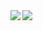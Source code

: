 <a>
<img align="left" src="https://github-readme-stats.vercel.app/api?username=CoGian&count_private=true&show_icons=true&theme=default " />
</a>
<a>
<img align="left" src="https://github-readme-stats.vercel.app/api/top-langs/?username=CoGian&layout=compact&theme=default &hide=html" />
</a>
